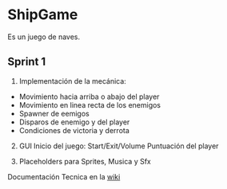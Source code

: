 # ShipGame

Es un juego de naves.

## Sprint 1

1) Implementación de la mecánica:
 - Movimiento hacia arriba o abajo del player
 - Movimiento en linea recta de los enemigos
 - Spawner de eemigos
 - Disparos de enemigo y del player
 - Condiciones de victoria y derrota

2) GUI 
Inicio del juego: Start/Exit/Volume
Puntuación del player

3) Placeholders para Sprites, Musica y Sfx


Documentación Tecnica en la [wiki](https://github.com/Bellseboss-Studio/ShipGame/wiki)
